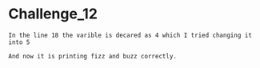 # Challenge_12

    In the line 18 the varible is decared as 4 which I tried changing it into 5

    And now it is printing fizz and buzz correctly.
    
